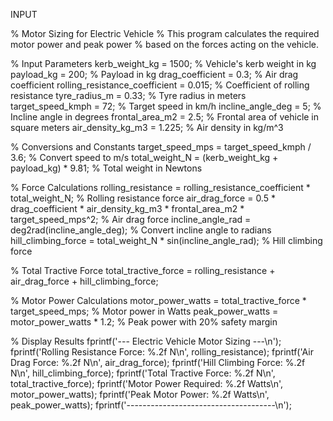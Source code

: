 INPUT 

% Motor Sizing for Electric Vehicle
% This program calculates the required motor power and peak power
% based on the forces acting on the vehicle.
 
% Input Parameters
kerb_weight_kg = 1500; % Vehicle's kerb weight in kg
payload_kg = 200; % Payload in kg
drag_coefficient = 0.3; % Air drag coefficient
rolling_resistance_coefficient = 0.015; % Coefficient of rolling resistance
tyre_radius_m = 0.33; % Tyre radius in meters
target_speed_kmph = 72; % Target speed in km/h
incline_angle_deg = 5; % Incline angle in degrees
frontal_area_m2 = 2.5; % Frontal area of vehicle in square meters
air_density_kg_m3 = 1.225; % Air density in kg/m^3
 
% Conversions and Constants
target_speed_mps = target_speed_kmph / 3.6; % Convert speed to m/s
total_weight_N = (kerb_weight_kg + payload_kg) * 9.81; % Total weight in Newtons
 
% Force Calculations
rolling_resistance = rolling_resistance_coefficient * total_weight_N; % Rolling resistance force
air_drag_force = 0.5 * drag_coefficient * air_density_kg_m3 * frontal_area_m2 * target_speed_mps^2; % Air drag force
incline_angle_rad = deg2rad(incline_angle_deg); % Convert incline angle to radians
hill_climbing_force = total_weight_N * sin(incline_angle_rad); % Hill climbing force
 
% Total Tractive Force
total_tractive_force = rolling_resistance + air_drag_force + hill_climbing_force;
 
% Motor Power Calculations
motor_power_watts = total_tractive_force * target_speed_mps; % Motor power in Watts
peak_power_watts = motor_power_watts * 1.2; % Peak power with 20% safety margin
 
% Display Results
fprintf('--- Electric Vehicle Motor Sizing ---\n');
fprintf('Rolling Resistance Force: %.2f N\n', rolling_resistance);
fprintf('Air Drag Force: %.2f N\n', air_drag_force);
fprintf('Hill Climbing Force: %.2f N\n', hill_climbing_force);
fprintf('Total Tractive Force: %.2f N\n', total_tractive_force);
fprintf('Motor Power Required: %.2f Watts\n', motor_power_watts);
fprintf('Peak Motor Power: %.2f Watts\n', peak_power_watts);
fprintf('-------------------------------------\n');

